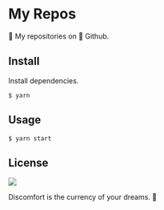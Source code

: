 # My Repos

🙌 My repositories on 🦄 Github.

## Install

Install dependencies.
```
$ yarn
```

## Usage

```
$ yarn start
```

## License

![](https://img.shields.io/github/license/cuongw/my-repos.svg)

<!-- INSPIRATIONAL_QUOTE_START -->
Discomfort is the currency of your dreams.
🐯
<!-- INSPIRATIONAL_QUOTE_END -->
